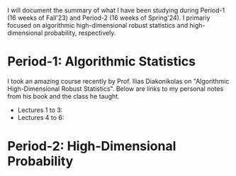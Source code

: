 I will document the summary of what I have been studying during Period-1 (16 weeks of Fall'23) and Period-2 (16 weeks of Spring'24). I primariy focused on algorithmic high-dimensional robust statistics and high-dimensional probability, respectively.

# Period-1: Algorithmic Statistics
I took an amazing course recently by Prof. Ilias Diakonikolas on "Algorithmic High-Dimensional Robust Statistics". Below are links to my personal notes from his book and the class he taught.

- Lectures 1 to 3:
- Lectures 4 to 6:

# Period-2: High-Dimensional Probability
